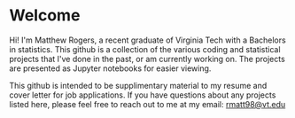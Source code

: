 # Welcome

Hi! I'm Matthew Rogers, a recent graduate of Virginia Tech with a Bachelors in statistics. This github is a collection of the various coding and statistical projects that I've done in the past, or am currently working on. The projects are presented as Jupyter notebooks for easier viewing.

This github is intended to be supplimentary material to my resume and cover letter for job applications. If you have questions about any projects listed here, please feel free to reach out to me at my email: rmatt98@vt.edu



